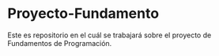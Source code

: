 # Proyecto-Fundamento
Este es repositorio en el cuál se trabajará sobre el proyecto de Fundamentos de Programación.
